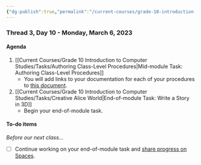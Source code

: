 ```yaml
---
{"dg-publish":true,"permalink":"/current-courses/grade-10-introduction-to-computer-studies/section-1/thread-3/day-10/","dgHomeLink":false}
---
```


### Thread 3, Day 10 - Monday, March 6, 2023
#### Agenda

1. [[Current Courses/Grade 10 Introduction to Computer Studies/Tasks/Authoring Class-Level Procedures|Mid-module Task: Authoring Class-Level Procedures]]
	- You will add links to your documentation for each of your procedures to [this document](https://docs.google.com/document/d/1ZkjLANCTUpdpFKCX0yxQ7bmvwa6lrOcASD6mSDl3Je0/edit#heading=h.m3r5sl1tqgeh).
2. [[Current Courses/Grade 10 Introduction to Computer Studies/Tasks/Creative Alice World|End-of-module Task: Write a Story in 3D]]
	- Begin your end-of-module task.

#### To-do items
*Before our next class...*

- [ ] Continue working on your end-of-module task and [share progress on Spaces](https://ca.spacesedu.com/).